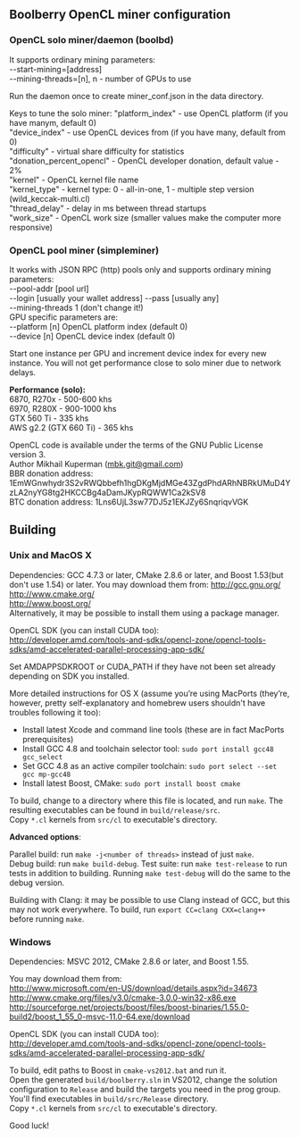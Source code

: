 Boolberry OpenCL miner configuration
------------------------------------
### OpenCL solo miner/daemon (boolbd) 
It supports ordinary mining parameters:  
--start-mining=[address]  
--mining-threads=[n], n - number of GPUs to use

Run the daemon once to create miner_conf.json in the data directory.

Keys to tune the solo miner: 
  "platform_index" - use OpenCL platform (if you have manym, default 0)  
  "device_index" - use OpenCL devices from (if you have many, default from 0)  
  "difficulty" - virtual share difficulty for statistics  
  "donation_percent_opencl" - OpenCL developer donation, default value - 2%  
  "kernel" - OpenCL kernel file name  
  "kernel_type" - kernel type: 0 - all-in-one, 1 - multiple step version (wild_keccak-multi.cl)  
  "thread_delay" - delay in ms between thread startups  
  "work_size" - OpenCL work size (smaller values make the computer more responsive)  

### OpenCL pool miner (simpleminer)
It works with JSON RPC (http) pools only and supports ordinary mining parameters:  
--pool-addr [pool url]  
--login [usually your wallet address] 
--pass [usually any]  
--mining-threads 1 (don't change it!)  
GPU specific parameters are:  
--platform [n] OpenCL platform index (default 0)  
--device [n] OpenCL device index (default 0)

Start one instance per GPU and increment device index for every new instance. You will not get performance close to solo miner due to network delays.

**Performance (solo):**  
6870, R270x - 500-600 khs  
6970, R280X - 900-1000 khs  
GTX 560 Ti - 335 khs  
AWS g2.2 (GTX 660 Ti) - 365 khs

OpenCL code is available under the terms of the GNU Public License version 3.  
Author Mikhail Kuperman (mbk.git@gmail.com)  
BBR donation address: 1EmWGnwhydr3S2vRWQbbefh1hgDKgMjdMGe43ZgdPhdARhNBRkUMuD4YzLA2nyYG8tg2HKCCBg4aDamJKypRQWW1Ca2kSV8  
BTC donation address: 1Lns6UjL3sw77DJ5z1EKJZy6SnqriqvVGK

Building
--------

### Unix and MacOS X

Dependencies: GCC 4.7.3 or later, CMake 2.8.6 or later, and Boost 1.53(but don't use 1.54) or later. You may download them from:
http://gcc.gnu.org/  
http://www.cmake.org/  
http://www.boost.org/  
Alternatively, it may be possible to install them using a package manager.

OpenCL SDK (you can install CUDA too):  
http://developer.amd.com/tools-and-sdks/opencl-zone/opencl-tools-sdks/amd-accelerated-parallel-processing-app-sdk/

Set AMDAPPSDKROOT or CUDA_PATH if they have not been set already depending on SDK you installed.

More detailed instructions for OS X (assume you’re using MacPorts (they’re, however, pretty self-explanatory and homebrew users shouldn't have troubles following it too):

* Install latest Xcode and command line tools (these are in fact MacPorts prerequisites)
* Install GCC 4.8 and toolchain selector tool: `sudo port install gcc48 gcc_select`
* Set GCC 4.8 as an active compiler toolchain: `sudo port select --set gcc mp-gcc48`
* Install latest Boost, CMake: `sudo port install boost cmake`

To build, change to a directory where this file is located, and run `make`. The resulting executables can be found in `build/release/src`.  
Copy `*.cl` kernels from `src/cl` to executable's directory.

**Advanced options**:

Parallel build: run `make -j<number of threads>` instead of just `make`.  
Debug build: run `make build-debug`.
Test suite: run `make test-release` to run tests in addition to building. Running `make test-debug` will do the same to the debug version.

Building with Clang: it may be possible to use Clang instead of GCC, but this may not work everywhere. To build, run `export CC=clang CXX=clang++` before running `make`.

### Windows

Dependencies: MSVC 2012, CMake 2.8.6 or later, and Boost 1.55. 

You may download them from:  
http://www.microsoft.com/en-US/download/details.aspx?id=34673  
http://www.cmake.org/files/v3.0/cmake-3.0.0-win32-x86.exe  
http://sourceforge.net/projects/boost/files/boost-binaries/1.55.0-build2/boost_1_55_0-msvc-11.0-64.exe/download

OpenCL SDK (you can install CUDA too):  
http://developer.amd.com/tools-and-sdks/opencl-zone/opencl-tools-sdks/amd-accelerated-parallel-processing-app-sdk/

To build, edit paths to Boost in `cmake-vs2012.bat` and run it.  
Open the generated `build/boolberry.sln` in VS2012, change the solution configuration to `Release` and build the targets you need in the prog group.  
You'll find executables in `build/src/Release` directory.  
Copy `*.cl` kernels from `src/cl` to executable's directory.

Good luck!
